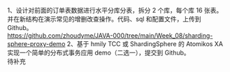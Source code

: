 1、设计对前面的订单表数据进行水平分库分表，拆分 2 个库，每个库 16 张表。并在新结构在演示常见的增删改查操作。代码、sql 和配置文件，上传到 Github。  
https://github.com/zhoudyme/JAVA-000/tree/main/Week_08/sharding-sphere-proxy-demo
2、基于 hmily TCC 或 ShardingSphere 的 Atomikos XA 实现一个简单的分布式事务应用 demo（二选一），提交到 Github。  
待补充
